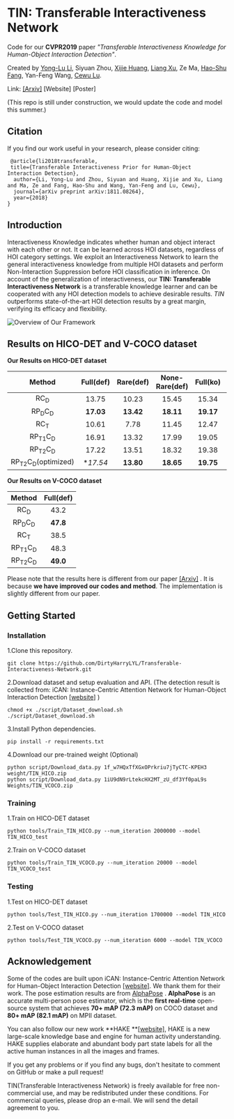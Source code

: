 
# TIN: Transferable Interactiveness Network             
Code for our **CVPR2019** paper *"Transferable Interactiveness Knowledge for Human-Object Interaction Detection"*.

Created by [Yong-Lu Li](https://dirtyharrylyl.github.io/), Siyuan Zhou, [Xijie Huang](https://huangowen.github.io/), [Liang Xu](https://liangxuy.github.io/), Ze Ma, [Hao-Shu Fang](https://fang-haoshu.github.io/), Yan-Feng Wang, [Cewu Lu](http://mvig.sjtu.edu.cn).

Link: [[Arxiv]](https://arxiv.org/abs/1811.08264)  [Website] [Poster]

(This repo is still under construction, we would update the code and model this summer.)

## Citation
If you find our work useful in your research, please consider citing:
```
 @article{li2018transferable,
 title={Transferable Interactiveness Prior for Human-Object Interaction Detection},
  author={Li, Yong-Lu and Zhou, Siyuan and Huang, Xijie and Xu, Liang and Ma, Ze and Fang, Hao-Shu and Wang, Yan-Feng and Lu, Cewu},
  journal={arXiv preprint arXiv:1811.08264},
  year={2018}
}
```

## Introduction
Interactiveness Knowledge indicates whether human and object interact with each other or not. It can be learned across HOI datasets, regardless of HOI category settings. We exploit an Interactiveness Network to learn the general interactiveness knowledge from multiple HOI datasets and perform Non-Interaction Suppression before HOI classification in inference. On account of the generalization of interactiveness, our **TIN: Transferable Interactiveness Network** is a transferable knowledge learner and can be cooperated with any HOI detection models to achieve desirable results. *TIN* outperforms state-of-the-art HOI detection results by a great margin, verifying its efficacy and flexibility.

![Overview of Our Framework](https://github.com/DirtyHarryLYL/Transferable-Interactiveness-Network/blob/master/images/overview.jpg?raw=true)

## Results on HICO-DET and V-COCO dataset

**Our Results on HICO-DET dataset**

|Method| Full(def) | Rare(def) | None-Rare(def)| Full(ko) | Rare(ko) | None-Rare(ko) |
|:---:|:---:|:---:|:---:|:---:|:---:|:---:|
|RC<sub>D</sub>| 13.75 | 10.23 | 15.45 | 15.34| 10.98|17.02|
|RP<sub>D</sub>C<sub>D</sub>| **17.03** | **13.42**| **18.11**| **19.17**| **15.51**|**20.26**|
|RC<sub>T</sub>| 10.61  | 7.78 | 11.45 | 12.47 | 8.87|13.54|
|RP<sub>T1</sub>C<sub>D</sub>| 16.91   | 13.32 | 17.99 | 19.05 | 15.22|20.19|
|RP<sub>T2</sub>C<sub>D</sub>| 17.22   | 13.51 | 18.32 | 19.38 | 15.38|20.57|
|RP<sub>T2</sub>C<sub>D</sub>(optimized)| **17.54*  | **13.80** | **18.65** | **19.75** | **15.70** |**20.96**|

**Our Results on V-COCO dataset**

|Method| Full(def) |
|:---:|:---:|
|RC<sub>D</sub>| 43.2|
|RP<sub>D</sub>C<sub>D</sub>| **47.8** |
|RC<sub>T</sub>| 38.5 |
|RP<sub>T1</sub>C<sub>D</sub>| 48.3  |
|RP<sub>T2</sub>C<sub>D</sub>| **49.0** |

Please note that the results here is different from our paper [[Arxiv]](https://arxiv.org/abs/1811.08264) . It is because **we have improved our codes and method**. The implementation is slightly different from our paper.

## Getting Started

### Installation

1.Clone this repository.

```
git clone https://github.com/DirtyHarryLYL/Transferable-Interactiveness-Network.git
```

2.Download dataset and setup evaluation and API. (The detection result is collected from: iCAN: Instance-Centric Attention Network for Human-Object Interaction Detection [[website]](http://chengao.vision/iCAN/ ) )

```
chmod +x ./script/Dataset_download.sh 
./script/Dataset_download.sh
```

3.Install Python dependencies.

```
pip install -r requirements.txt
```

4.Download our pre-trained weight (Optional)

```
python script/Download_data.py 1f_w7HQxTfXGxOPrkriu7jTyCTC-KPEH3 weight/TIN_HICO.zip
python script/Download_data.py 1iU9dN9rLtekcHX2MT_zU_df3Yf0paL9s Weights/TIN_VCOCO.zip
```

### Training

1.Train on HICO-DET dataset

```
python tools/Train_TIN_HICO.py --num_iteration 2000000 --model TIN_HICO_test
```

2.Train on V-COCO dataset

```
python tools/Train_TIN_VCOCO.py --num_iteration 20000 --model TIN_VCOCO_test
```

### Testing

1.Test on HICO-DET dataset

```
python tools/Test_TIN_HICO.py --num_iteration 1700000 --model TIN_HICO
```

2.Test on V-COCO dataset

```
python tools/Test_TIN_VCOCO.py --num_iteration 6000 --model TIN_VCOCO
```

## Acknowledgement

Some of the codes are built upon iCAN: Instance-Centric Attention Network for Human-Object Interaction Detection [[website]](http://chengao.vision/iCAN/ ). We thank them for their work.  The pose estimation results are from [AlphaPose](https://github.com/MVIG-SJTU/AlphaPose) . **AlphaPose** is an accurate multi-person pose estimator, which is the **first real-time** open-source system that achieves **70+ mAP (72.3 mAP)** on COCO dataset and **80+ mAP (82.1 mAP)** on MPII dataset.

You can also follow our new work **HAKE **[[website]](http://hake-mvig.cn/home/), HAKE is a new large-scale knowledge base and engine for human activity understanding. HAKE supplies elaborate and abundant body part state labels for all the active human instances in all the images and frames.

If you get any problems or if you find any bugs, don't hesitate to comment on GitHub or make a pull request! 

TIN(Transferable Interactiveness Network) is freely available for free non-commercial use, and may be redistributed under these conditions.  For commercial queries, please drop an e-mail. We will send the detail agreement to you.